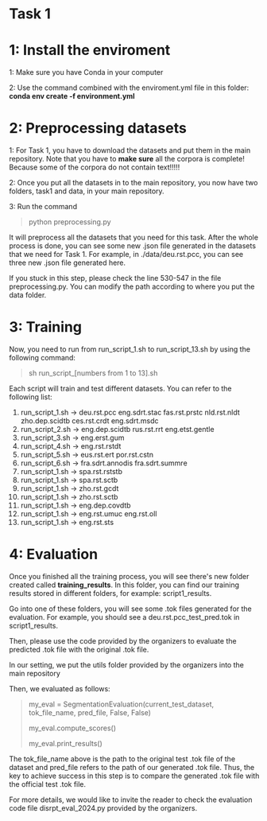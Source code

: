 # Task 1

# 1: Install the enviroment
1: Make sure you have Conda in your computer

2: Use the command combined with the enviroment.yml file in this folder: **conda env create -f environment.yml**

# 2: Preprocessing datasets
1: For Task 1, you have to download the datasets and put them in the main repository. Note that you have to **make sure** all the corpora is complete! Because some of the corpora do not contain text!!!!!

2: Once you put all the datasets in to the main repository, you now have two folders, task1 and data, in your main repository.

3: Run the command

>python preprocessing.py

It will preprocess all the datasets that you need for this task. After the whole process is done, you can see some new .json file generated in the datasets that we need for Task 1. For example, in ./data/deu.rst.pcc, you can see three new .json file generated here.

If you stuck in this step, please check the line 530-547 in the file preprocessing.py. You can modify the path according to where you put the data folder.

# 3: Training
Now, you need to run from run_script_1.sh to run_script_13.sh by using the following command:
>sh run_script_[numbers from 1 to 13].sh

Each script will train and test different datasets. You can refer to the following list:

1. run_script_1.sh -> deu.rst.pcc eng.sdrt.stac fas.rst.prstc nld.rst.nldt zho.dep.scidtb ces.rst.crdt eng.sdrt.msdc
2. run_script_2.sh -> eng.dep.scidtb rus.rst.rrt eng.etst.gentle
3. run_script_3.sh -> eng.erst.gum
4. run_script_4.sh -> eng.rst.rstdt
5. run_script_5.sh -> eus.rst.ert por.rst.cstn
6. run_script_6.sh -> fra.sdrt.annodis fra.sdrt.summre
7. run_script_1.sh -> spa.rst.rststb
8. run_script_1.sh -> spa.rst.sctb
9. run_script_1.sh -> zho.rst.gcdt
10. run_script_1.sh -> zho.rst.sctb
11. run_script_1.sh -> eng.dep.covdtb
12. run_script_1.sh -> eng.rst.umuc eng.rst.oll
13. run_script_1.sh -> eng.rst.sts

# 4: Evaluation
Once you finished all the training process, you will see there's new folder created called **training_results**. In this folder, you can find our training results stored in different folders, for example: script1_results.

Go into one of these folders, you will see some .tok files generated for the evaluation. For example, you should see a deu.rst.pcc_test_pred.tok in script1_results.

Then, please use the code provided by the organizers to evaluate the predicted .tok file with the original .tok file.

In our setting, we put the utils folder provided by the organizers into the main repository 

Then, we evaluated as follows:
>my_eval = SegmentationEvaluation(current_test_dataset, tok_file_name, pred_file, False, False)
> 
>my_eval.compute_scores()
> 
>my_eval.print_results()

The tok_file_name above is the path to the original test .tok file of the dataset and pred_file refers to the path of our generated .tok file. Thus, the key to achieve success in this step is to compare the generated .tok file with the official test .tok file.

For more details, we would like to invite the reader to check the evaluation code file disrpt_eval_2024.py provided by the organizers.